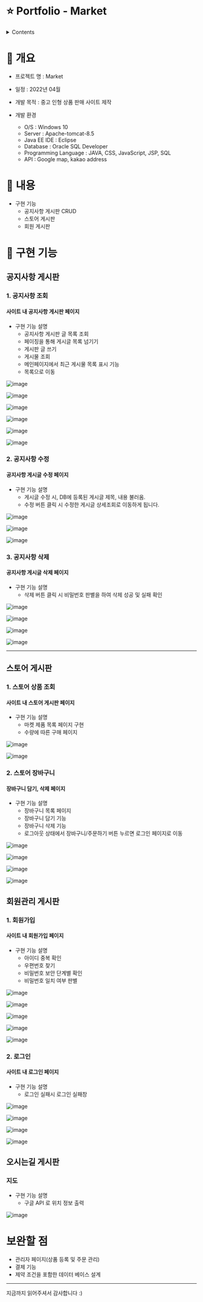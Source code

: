 # ⭐️ Portfolio - Market

<details>
<summary>Contents</summary>
<div markdown="1">       

  1. [개요](#-개요)
  2. [내용](#-내용)
  3. [구현 기능](#-구현-기능)
      + [공지사항 게시판](https://github.com/hhje0232/Market/edit/main/README.md#%EA%B3%B5%EC%A7%80%EC%82%AC%ED%95%AD-%EA%B2%8C%EC%8B%9C%ED%8C%90)
      + [스토어 게시판](https://github.com/hhje0232/Market/edit/main/README.md#%EC%8A%A4%ED%86%A0%EC%96%B4-%EA%B2%8C%EC%8B%9C%ED%8C%90)
      + [회원관리 게시판](https://github.com/hhje0232/Market/edit/main/README.md#%ED%9A%8C%EC%9B%90%EA%B4%80%EB%A6%AC-%EA%B2%8C%EC%8B%9C%ED%8C%90)
      + [오시는길 게시판](https://github.com/hhje0232/Market/edit/main/README.md#%EC%98%A4%EC%8B%9C%EB%8A%94%EA%B8%B8-%EA%B2%8C%EC%8B%9C%ED%8C%90)

</div>
</details>

# 📝 개요
+ 프로젝트 명 : Market

+ 일정 : 2022년 04월

+ 개발 목적 : 중고 인형 상품 판매 사이트 제작

+ 개발 환경
  + O/S : Windows 10
  + Server : Apache-tomcat-8.5
  + Java EE IDE : Eclipse
  + Database : Oracle SQL Developer
  + Programming Language : JAVA, CSS, JavaScript, JSP, SQL
  + API : Google map, kakao address

# 📝 내용
+ 구현 기능
  + 공지사항 게시판 CRUD
  + 스토어 게시판 
  + 회원 게시판

# 📝 구현 기능
## 공지사항 게시판
 ### 1. 공지사항 조회
 
 #### 사이트 내 공지사항 게시판 페이지
 + 구현 기능 설명
    + 공지사항 게시판 글 목록 조회
    + 페이징을 통해 게시글 목록 넘기기
    + 게시판 글 쓰기
    + 게시물 조회
    + 메인페이지에서 최근 게시물 목록 표시 기능
   + 목록으로 이동

![image](https://user-images.githubusercontent.com/104810523/174934577-942c5998-dfeb-4dfc-ae40-e8b88f125333.png)

![image](https://user-images.githubusercontent.com/104810523/174934683-7358d681-c6fe-4f7b-a5ac-8abdd238e0c4.png)

![image](https://user-images.githubusercontent.com/104810523/174934702-306c8fdb-20d8-4c06-8eab-0bfd254637bc.png)

![image](https://user-images.githubusercontent.com/104810523/174934755-b4dbecdd-85c4-4787-9e80-94a613ec313d.png)

![image](https://user-images.githubusercontent.com/104810523/174934765-776d0ea1-8d89-433b-903b-b705660420a9.png)

![image](https://user-images.githubusercontent.com/104810523/174934775-1b812c10-608f-4a0d-bd01-e6b95e16e12d.png)

 ### 2. 공지사항 수정
 #### 공지사항 게시글 수정 페이지
 + 구현 기능 설명
    + 게시글 수정 시, DB에 등록된 게시글 제목, 내용 불러옴.
    + 수정 버튼 클릭 시 수정한 게시글 상세조회로 이동하게 됩니다.
   
![image](https://user-images.githubusercontent.com/104810523/174935520-31cfbe52-b04b-40fa-ac06-27e7c46ef237.png)

![image](https://user-images.githubusercontent.com/104810523/174935527-a39a7247-22e3-4af8-b7c7-831ddb8ad077.png)

![image](https://user-images.githubusercontent.com/104810523/174935539-c610b2ea-2c15-4928-b1c3-ff5708baa128.png)


 ### 3. 공지사항 삭제
 #### 공지사항 게시글 삭제 페이지
 + 구현 기능 설명
    + 삭제 버튼 클릭 시 비밀번호 판별을 하여 삭제 성공 및 실패 확인

![image](https://user-images.githubusercontent.com/104810523/174935881-69d32d5d-5beb-4444-9ccd-331dca127ce1.png)

![image](https://user-images.githubusercontent.com/104810523/174935905-ce2b8a09-30a4-4d34-bf12-1d0ffa620871.png)

![image](https://user-images.githubusercontent.com/104810523/174935853-afdc7d84-a873-468d-916c-d74901844fc0.png)

![image](https://user-images.githubusercontent.com/104810523/174935860-c2c41049-ed62-4401-adc8-1291f46563f2.png)

-------------------------------------
## 스토어 게시판 
### 1. 스토어 상품 조회
 #### 사이트 내 스토어 게시판 페이지
 + 구현 기능 설명
    + 마켓 제품 목록 페이지 구현
    + 수량에 따른 구매 페이지

![image](https://user-images.githubusercontent.com/104810523/174937033-437bce97-76dc-4543-87cd-40f3b1d1634e.png)

![image](https://user-images.githubusercontent.com/104810523/174937040-c876affc-5f14-46fd-a2a8-083071d9e406.png)




### 2. 스토어 장바구니 
#### 장바구니 담기, 삭제 페이지
 + 구현 기능 설명
    + 장바구니 목록 페이지
    + 장바구니 담기 기능
    + 장바구니 삭제 기능
    + 로그아웃 상태에서 장바구니/주문하기 버튼 누르면 로그인 페이지로 이동

![image](https://user-images.githubusercontent.com/104810523/174937044-0e2bbd6c-9cde-435c-a553-57a0a0f97656.png)

![image](https://user-images.githubusercontent.com/104810523/174937056-36b2ab4c-b960-4696-9873-bb33bebc5eab.png)

![image](https://user-images.githubusercontent.com/104810523/174937062-81407353-cb46-499c-bc4b-d90fda2c1a44.png)

![image](https://user-images.githubusercontent.com/104810523/174937069-fa53c112-8ee8-407e-a4cf-424744d5ea5a.png)

## 회원관리 게시판
 ### 1. 회원가입
 
 #### 사이트 내 회원가입 페이지
 + 구현 기능 설명
    + 아이디 중복 확인
    + 우편번호 찾기
    + 비밀번호 보안 단계별 확인
    + 비밀번호 일치 여부 판별


![image](https://user-images.githubusercontent.com/104810523/174937912-83ac9b6d-b4a2-4b10-869e-150315310a49.png)

![image](https://user-images.githubusercontent.com/104810523/174937921-3885fac6-3078-48e8-ae0a-e90cb79dc767.png)

![image](https://user-images.githubusercontent.com/104810523/174937930-5bf661ae-f20e-4ae8-8210-ac95eec0deaf.png)

![image](https://user-images.githubusercontent.com/104810523/174937935-2f0a6160-d3a5-4246-839b-9e509da0852b.png)

![image](https://user-images.githubusercontent.com/104810523/174937943-6f67a80c-081a-4a28-875a-8b8e4e3af5e5.png)

### 2. 로그인
 
 #### 사이트 내 로그인 페이지
 + 구현 기능 설명
    + 로그인 실패시 로그인 실패창 
 
![image](https://user-images.githubusercontent.com/104810523/174938057-0c5351b6-d382-489b-a618-c209241dc223.png)

![image](https://user-images.githubusercontent.com/104810523/174938765-7b786e12-626e-4047-9f53-59253476014a.png)

![image](https://user-images.githubusercontent.com/104810523/174938770-605964b4-b935-4943-acc5-8363f11a5f6b.png)

![image](https://user-images.githubusercontent.com/104810523/174938772-8639e1e3-583a-45b7-991d-07b8a13524b8.png)

## 오시는길 게시판
 ### 지도
 + 구현 기능 설명
    + 구글 API 로 위치 정보 출력

![image](https://user-images.githubusercontent.com/104810523/174938964-69f8822a-302a-4505-8286-53e732e0c8bc.png)


# 보완할 점
+ 관리자 페이지(상품 등록 및 주문 관리)
+ 결제 기능
+ 제약 조건을 포함한 데이터 베이스 설계

---------------------------------------
지금까지 읽어주셔서 감사합니다 :)
